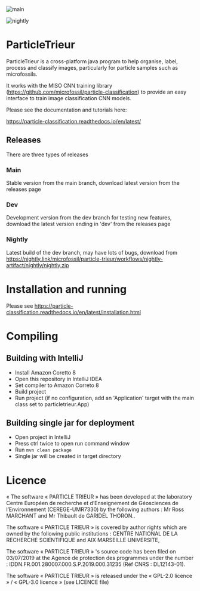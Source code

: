 ![main](https://github.com/microfossil/particle-trieur/actions/workflows/release.yml/badge.svg)

![nightly](https://github.com/microfossil/particle-trieur/actions/workflows/nightly-artifact.yml/badge.svg)

# ParticleTrieur

ParticleTrieur is a cross-platform java program to help organise, label, process and classify images, particularly for particle samples such as microfossils.

It works with the MISO CNN training library (https://github.com/microfossil/particle-classification) to provide an easy interface to train image classification CNN models.

Please see the documentation and tutorials here:

https://particle-classification.readthedocs.io/en/latest/

## Releases

There are three types of releases

### Main

Stable version from the main branch, download latest version from the releases page

### Dev

Development version from the dev branch for testing new features, download the latest version ending in 'dev' from the releases page

### Nightly

Latest build of the dev branch, may have lots of bugs, download from https://nightly.link/microfossil/particle-trieur/workflows/nightly-artifact/nightly/nightly.zip

# Installation and running

Please see https://particle-classification.readthedocs.io/en/latest/installation.html

# Compiling

## Building with IntelliJ

- Install Amazon Coretto 8
- Open this repository in IntelliJ IDEA
- Set compiler to Amazon Correto 8
- Build project
- Run project (if no configuration, add an 'Application' target with the main class set to particletrieur.App)

## Building single jar for deployment

- Open project in IntelliJ
- Press ctrl twice to open run command window
- Run `mvn clean package`
- Single jar will be created in target directory

# Licence

« The software « PARTICLE TRIEUR » has been developed at the laboratory
Centre Européen de recherche et d’Enseignement de Géosciences de
l’Environnement (CEREGE-UMR7330) by the following authors :
Mr Ross MARCHANT and Mr Thibault de GARIDEL THORON..

The software « PARTICLE TRIEUR » is covered by author rights which are
owned by the following public institutions :
CENTRE NATIONAL DE LA RECHERCHE SCIENTIFIQUE and AIX MARSEILLE UNIVERSITE,

The software « PARTICLE TRIEUR » 's source code has been filed on 03/07/2019
at the Agence de protection des programmes under the number :
IDDN.FR.001.280007.000.S.P.2019.000.31235 (Réf CNRS : DL12143-01).

The software « PARTICLE TRIEUR » is released under the
« GPL-2.0  licence » / « GPL-3.0  licence » (see LICENCE file)
